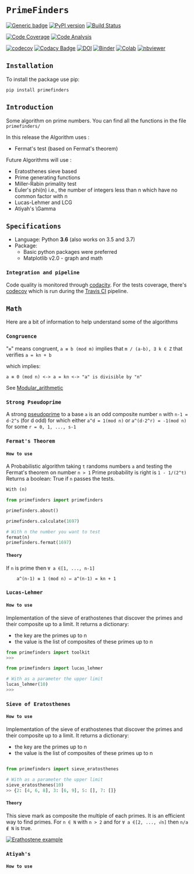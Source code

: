 # `PrimeFinders`

[![Generic badge](https://img.shields.io/badge/github-primefinders-blue.svg)](https://github.com/LaGuer/primefinders) 
[![PyPI version](https://badge.fury.io/py/primefinders.svg)](https://badge.fury.io/py/primefinders) 
[![Build Status](https://travis-ci.org/LaGuer/PrimeFinders.svg?branch=master)](https://travis-ci.org/LaGuer/PrimeFinders) 

[![Code Coverage](https://github.com/LaGuer/PrimeFinders/actions/workflows/code-coverage.yml/badge.svg)](https://github.com/LaGuer/PrimeFinders/actions/workflows/code-coverage.yml) 
[![Code Analysis](https://github.com/LaGuer/PrimeFinders/actions/workflows/code-analysis.yml/badge.svg)](https://github.com/LaGuer/PrimeFinders/actions/workflows/code-analysis.yml)

[![codecov](https://codecov.io/gh/LaGuer/PrimeFinders/branch/master/graph/badge.svg)](https://codecov.io/gh/LaGuer/primefinders) 
[![Codacy Badge](https://api.codacy.com/project/badge/Grade/cd8f2a41eb254ed99e59722a967984ae)](https://www.codacy.com/app/LaGuer/PrimeFinders?utm_source=github.com&amp;utm_medium=referral&amp;utm_content=LaGuer/PrimeFinders&amp;utm_campaign=Badge_Grade)
 [![DOI](https://zenodo.org/badge/DOI/10.5281/zenodo.2647719.svg)](https://doi.org/10.5281/zenodo.2647719)
[![Binder](https://mybinder.org/badge_logo.svg)](https://mybinder.org/v2/gh/LaGuer/PrimeFinders/master)
[![Colab](https://colab.research.google.com/assets/colab-badge.svg)](https://colab.research.google.com/github/laguer/PrimeFinders/blob/master/PrimeFinders.ipynb)
[![nbviewer](https://img.shields.io/badge/view%20on-nbviewer-brightgreen.svg)](https://nbviewer.jupyter.org/github/LaGuer/PrimeFinders/blob/master/PrimeFinders.ipynb)


## `Installation`

To install the package use pip:

    pip install primefinders


## `Introduction`

Some algorithm on prime numbers. You can find all the functions in the file `primefinders/`

In this release the Algorithm uses : 

- Fermat's test (based on Fermat's theorem)

Future Algorithms will use :

- Eratosthenes sieve based
- Prime generating functions
- Miller-Rabin primality test
- Euler's phi(n) i.e., the number of integers less than n which have no common factor with n
- Lucas-Lehmer and LCG
- Atiyah's \Gamma


## `Specifications`

- Language: Python **3.6** (also works on 3.5 and 3.7)
- Package:
	- Basic python packages were preferred
	- Matplotlib v2.0 - graph and math

### `Integration and pipeline`

Code quality is monitored through [codacity](https://www.codacy.com/app/LaGuer/primefinders/dashboard).
For the tests coverage, there's [codecov](https://codecov.io/gh/LaGuer/primefinders) which is run during the [Travis CI](https://travis-ci.org/LaGuer/primefinders) pipeline.

## `Math`

Here are a bit of information to help understand some of the algorithms

### `Congruence`

 "`≡`" means congruent, `a ≡ b (mod m)` implies that 
`m / (a-b), ∃ k ∈ Z` that verifies `a = kn + b`
   
 which implies:

    a ≡ 0 (mod n) <-> a = kn <-> "a" is divisible by "n" 
    
See [Modular_arithmetic](https://en.wikipedia.org/wiki/Modular_arithmetic)
    
### `Strong Pseudoprime`

A strong [pseudoprime](http://mathworld.wolfram.com/StrongPseudoprime.html) to a base `a` is an odd composite number `n` 
with `n-1 = d·2^s` (for d odd) for which either `a^d = 1(mod n)` or `a^(d·2^r) = -1(mod n)` for some `r = 0, 1, ..., s-1` </br>


### `Fermat's Theorem`

#### `How to use`

A Probabilistic algorithm taking `t` randoms numbers `a` and testing the Fermat's theorem on number `n > 1`
Prime probability is right is `1 - 1/(2^t)`
Returns a boolean: True if `n` passes the tests.

```python
With (n)

from primefinders import primefinders

primefinders.about()

primefinders.calculate(1697)

# With n the number you want to test
fermat(n)
primefinders.fermat(1697)
```

#### `Theory`

If `n` is prime then `∀ a ∈[1, ..., n-1]`

```
    a^(n-1) ≡ 1 (mod n) ⇔ a^(n-1) = kn + 1
```
### `Lucas-Lehmer`

#### `How to use`

Implementation of the sieve of erathostenes that discover the primes and their composite up to a limit.
It returns a dictionary:
  - the key are the primes up to n
  - the value is the list of composites of these primes up to n

```python
from primefinders import toolkit
>>>

from primefinders import lucas_lehmer

# With as a parameter the upper limit
lucas_lehmer(10)
>>> 
```

### `Sieve of Eratosthenes`

#### `How to use`

Implementation of the sieve of erathostenes that discover the primes and their composite up to a limit.
It returns a dictionary:
  - the key are the primes up to n
  - the value is the list of composites of these primes up to n

```python

from primefinders import sieve_eratosthenes

# With as a parameter the upper limit
sieve_eratosthenes(10)
>> {2: [4, 6, 8], 3: [6, 9], 5: [], 7: []}
```

#### `Theory`

This sieve mark as composite the multiple of each primes. It is an efficient way to find primes.
For `n ∈ N` with `n > 2` and for `∀ a ∈[2, ..., √n]` then `n/a ∉ N` is true.

[![Erathostene example](https://upload.wikimedia.org/wikipedia/commons/b/b9/Sieve_of_Eratosthenes_animation.gif)](https://en.wikipedia.org/wiki/Sieve_of_Eratosthenes)

### `Atiyah's `

#### `How to use`


